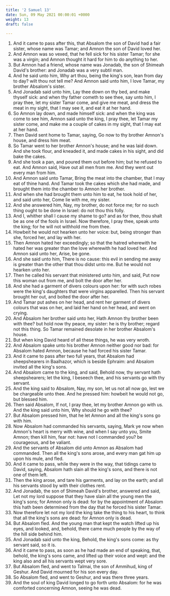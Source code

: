 ```yaml
---
title: '2 Samuel 13'
date: Sun, 09 May 2021 00:00:01 +0000
weight: 13
draft: false
  
---
```


1. And it came to pass after this, that Absalom the son of David had a fair sister, whose name was Tamar; and Amnon the son of David loved her.
2. And Amnon was so vexed, that he fell sick for his sister Tamar; for she was a virgin; and Amnon thought it hard for him to do anything to her.
3. But Amnon had a friend, whose name was Jonadab, the son of Shimeah David's brother: and Jonadab was a very subtil man.
4. And he said unto him, Why art thou, being the king's son, lean from day to day? wilt thou not tell me? And Amnon said unto him, I love Tamar, my brother Absalom's sister.
5. And Jonadab said unto him, Lay thee down on thy bed, and make thyself sick: and when thy father cometh to see thee, say unto him, I pray thee, let my sister Tamar come, and give me meat, and dress the meat in my sight, that I may see it, and eat it at her hand.
6. So Amnon lay down, and made himself sick: and when the king was come to see him, Amnon said unto the king, I pray thee, let Tamar my sister come, and make me a couple of cakes in my sight, that I may eat at her hand.
7. Then David sent home to Tamar, saying, Go now to thy brother Amnon's house, and dress him meat.
8. So Tamar went to her brother Amnon's house; and he was laid down. And she took flour, and kneaded it, and made cakes in his sight, and did bake the cakes.
9. And she took a pan, and poured them out before him; but he refused to eat. And Amnon said, Have out all men from me. And they went out every man from him.
10. And Amnon said unto Tamar, Bring the meat into the chamber, that I may eat of thine hand. And Tamar took the cakes which she had made, and brought them into the chamber to Amnon her brother.
11. And when she had brought them unto him to eat, he took hold of her, and said unto her, Come lie with me, my sister.
12. And she answered him, Nay, my brother, do not force me; for no such thing ought to be done in Israel: do not thou this folly.
13. And I, whither shall I cause my shame to go? and as for thee, thou shalt be as one of the fools in Israel. Now therefore, I pray thee, speak unto the king; for he will not withhold me from thee.
14. Howbeit he would not hearken unto her voice: but, being stronger than she, forced her, and lay with her.
15. Then Amnon hated her exceedingly; so that the hatred wherewith he hated her was greater than the love wherewith he had loved her. And Amnon said unto her, Arise, be gone.
16. And she said unto him, There is no cause: this evil in sending me away is greater than the other that thou didst unto me. But he would not hearken unto her.
17. Then he called his servant that ministered unto him, and said, Put now this woman out from me, and bolt the door after her.
18. And she had a garment of divers colours upon her: for with such robes were the king's daughters that were virgins apparelled. Then his servant brought her out, and bolted the door after her.
19. And Tamar put ashes on her head, and rent her garment of divers colours that was on her, and laid her hand on her head, and went on crying.
20. And Absalom her brother said unto her, Hath Amnon thy brother been with thee? but hold now thy peace, my sister: he is thy brother; regard not this thing. So Tamar remained desolate in her brother Absalom's house.
21. But when king David heard of all these things, he was very wroth.
22. And Absalom spake unto his brother Amnon neither good nor bad: for Absalom hated Amnon, because he had forced his sister Tamar.
23. And it came to pass after two full years, that Absalom had sheepshearers in Baalhazor, which is beside Ephraim: and Absalom invited all the king's sons.
24. And Absalom came to the king, and said, Behold now, thy servant hath sheepshearers; let the king, I beseech thee, and his servants go with thy servant.
25. And the king said to Absalom, Nay, my son, let us not all now go, lest we be chargeable unto thee. And he pressed him: howbeit he would not go, but blessed him.
26. Then said Absalom, If not, I pray thee, let my brother Amnon go with us. And the king said unto him, Why should he go with thee?
27. But Absalom pressed him, that he let Amnon and all the king's sons go with him.
28. Now Absalom had commanded his servants, saying, Mark ye now when Amnon's heart is merry with wine, and when I say unto you, Smite Amnon; then kill him, fear not: have not I commanded you? be courageous, and be valiant.
29. And the servants of Absalom did unto Amnon as Absalom had commanded. Then all the king's sons arose, and every man gat him up upon his mule, and fled.
30. And it came to pass, while they were in the way, that tidings came to David, saying, Absalom hath slain all the king's sons, and there is not one of them left.
31. Then the king arose, and tare his garments, and lay on the earth; and all his servants stood by with their clothes rent.
32. And Jonadab, the son of Shimeah David's brother, answered and said, Let not my lord suppose that they have slain all the young men the king's sons; for Amnon only is dead: for by the appointment of Absalom this hath been determined from the day that he forced his sister Tamar.
33. Now therefore let not my lord the king take the thing to his heart, to think that all the king's sons are dead: for Amnon only is dead.
34. But Absalom fled. And the young man that kept the watch lifted up his eyes, and looked, and, behold, there came much people by the way of the hill side behind him.
35. And Jonadab said unto the king, Behold, the king's sons come: as thy servant said, so it is.
36. And it came to pass, as soon as he had made an end of speaking, that, behold, the king's sons came, and lifted up their voice and wept: and the king also and all his servants wept very sore.
37. But Absalom fled, and went to Talmai, the son of Ammihud, king of Geshur. And David mourned for his son every day.
38. So Absalom fled, and went to Geshur, and was there three years.
39. And the soul of king David longed to go forth unto Absalom: for he was comforted concerning Amnon, seeing he was dead.
